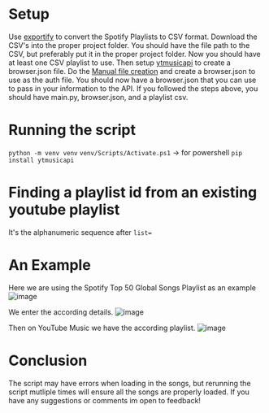 # Setup
Use [exportify](https://watsonbox.github.io/exportify/) to convert the Spotify Playlists to CSV format.
Download the CSV's into the proper project folder. 
You should have the file path to the CSV, but preferably put it in the proper project folder. 
Now you should have at least one CSV playlist to use.
Then setup [ytmusicapi](https://ytmusicapi.readthedocs.io/en/latest/index.html) to create a browser.json file. 
Do the [Manual file creation](https://ytmusicapi.readthedocs.io/en/latest/setup/browser.html) and create a browser.json to use as the auth file.
You should now have a browser.json that you can use to pass in your information to the API.
If you followed the steps above, you should have main.py, browser.json, and a playlist csv.

# Running the script
`python -m venv venv`
`venv/Scripts/Activate.ps1` -> for powershell
`pip install ytmusicapi`

# Finding a playlist id from an existing youtube playlist
It's the alphanumeric sequence after `list=`

# An Example
Here we are using the Spotify Top 50 Global Songs Playlist as an example
![image](https://github.com/varun-kanna/Spotify-to-Youtube-Playlist-Converter/assets/73306137/bba877e7-8a36-43a3-9900-ad85e6834f90)

We enter the according details.
![image](https://github.com/varun-kanna/Spotify-to-Youtube-Playlist-Converter/assets/73306137/0d547c55-fb28-41b4-9413-00439d6e1bf2)

Then on YouTube Music we have the according playlist.
![image](https://github.com/varun-kanna/Spotify-to-Youtube-Playlist-Converter/assets/73306137/fbfb191f-a72e-4a1b-bf12-4c664f109dc4)

# Conclusion
The script may have errors when loading in the songs, but rerunning the script mutliple times will ensure all the songs are properly loaded.
If you have any suggestions or comments im open to feedback!

